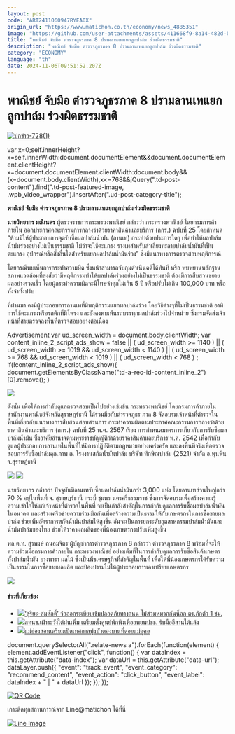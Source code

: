 ```yaml
---
layout: post
code: "ART2411060947RYEA0X"
origin_url: "https://www.matichon.co.th/economy/news_4885351"
image: "https://github.com/user-attachments/assets/411668f9-8a14-482d-bdf5-b9951f6171e0"
title: "พาณิชย์ จับมือ ตำรวจภูธรภาค 8 ปรามลานเทแยกลูกปาล์ม ร่วงผิดธรรมชาติ"
description: "พาณิชย์ จับมือ ตำรวจภูธรภาค 8 ปรามลานเทแยกลูกปาล์ม ร่วงผิดธรรมชาติ"
category: "ECONOMY"
language: "th"
date: 2024-11-06T09:51:52.207Z
---
```


# พาณิชย์ จับมือ ตำรวจภูธรภาค 8 ปรามลานเทแยกลูกปาล์ม ร่วงผิดธรรมชาติ

[![](https://www.matichon.co.th/wp-content/uploads/2024/11/ปกข่าว-7281-55.jpg "ปกข่าว-728(1)")](https://www.matichon.co.th/wp-content/uploads/2024/11/ปกข่าว-7281-55.jpg)

var x=0;self.innerHeight?x=self.innerWidth:document.documentElement&&document.documentElement.clientHeight?x=document.documentElement.clientWidth:document.body&&(x=document.body.clientWidth),x<=768&&jQuery(".td-post-content").find(".td-post-featured-image, .wpb\_video\_wrapper").insertAfter(".ud-post-category-title");

**พาณิชย์ จับมือ ตำรวจภูธรภาค 8 ปรามลานเทแยกลูกปาล์ม ร่วงผิดธรรมชาติ**

**นายวิทยากร มณีเนตร** ผู้ตรวจราชการกระทรวงพาณิชย์ กล่าวว่า กระทรวงพาณิชย์ โดยกรมการค้าภายใน ออกประกาศคณะกรรมการกลางว่าด้วยราคาสินค้าและบริการ (กกร.) ฉบับที่ 25 โดยกำหนด “ห้ามมิให้ผู้ประกอบการจุดรับซื้อผลปาล์มน้ำมัน (ลานเท) กระทำด้วยประการใดๆ เพื่อทำให้ผลปาล์มน้ำมันร่วงอย่างไม่เป็นธรรมชาติ ไม่ว่าจะใช้ตะแกรง รางเทสำหรับลำเลียงทะลายปาล์มน้ำมันที่เป็นตะแกรง อุปกรณ์หรือสิ่งอื่นใดสำหรับแยกผลปาล์มน้ำมันร่วง” ซึ่งมีแนวทางการตรวจสอบพฤติการณ์

โดยกรณีพบเห็นการกระทำความผิด ซึ่งหน้าสามารถจับกุมดำเนินคดีได้ทันที หรือ พบพยานหลักฐานสภาพแวดล้อมที่สงสัยว่ามีพฤติกรรมทำให้ผลปาล์มร่วงอย่างไม่เป็นธรรมชาติ ต้องมีการสืบสวนขยายผลอย่างรวดเร็ว โดยผู้กระทำความผิดจะมีโทษจำคุกไม่เกิน 5 ปี หรือปรับไม่เกิน 100,000 บาท หรือทั้งจำทั้งปรับ

ที่ผ่านมา คงมีผู้ประกอบการลานเทที่มีพฤติกรรมแยกผลปาล์มร่วง โดยวิธีต่างๆที่ไม่เป็นธรรมชาติ อาทิ การใช้ตะแกรงหรือรถตักที่มีโพรง และยังคงพบเห็นรถบรรทุกผลปาล์มร่วงไปจำหน่าย ซึ่งกรมจัดส่งเจ้าหน้าที่สายตรวจลงพื้นที่ตรวจสอบอย่างต่อเนื่อง

Advertisement var ud\_screen\_width = document.body.clientWidth; var content\_inline\_2\_script\_ads\_show = false || ( ud\_screen\_width >= 1140 ) || ( ud\_screen\_width >= 1019 && ud\_screen\_width < 1140 ) || ( ud\_screen\_width >= 768 && ud\_screen\_width < 1019 ) || ( ud\_screen\_width < 768 ) ; if(!content\_inline\_2\_script\_ads\_show){ document.getElementsByClassName("td-a-rec-id-content\_inline\_2")\[0\].remove(); }

![](https://www.matichon.co.th/wp-content/uploads/2024/11/S__126189589-scaled.jpg)

ดังนั้น เพื่อให้การกำกับดูแลตรวจสอบเป็นไปอย่างเข้มข้น กระทรวงพาณิชย์ โดยกรมการค้าภายใน สำนักงานพาณิชย์จังหวัดสุราษฎร์ธานี ได้ร่วมมือกับตำรวจภูธร ภาค 8 จัดอบรมเจ้าหน้าที่ตำรวจในพื้นที่เกี่ยวกับแนวทางการสืบสวนสอบสวนการ กระทำความผิดตามประกาศคณะกรรมการกลางว่าด้วยราคาสินค้าและบริการ (กกร.) ฉบับที่ 25 พ.ศ. 2567 เรื่อง การกำหนดมาตรการเกี่ยวกับการรับซื้อผลปาล์มน้ำมัน ซึ่งอาศัยอำนาจตามพระราชบัญญัติว่าด้วยราคาสินค้าและบริการ พ.ศ. 2542 เพื่อกำกับดูแลผู้ประกอบการลานเทในพื้นที่ให้มีการปฏิบัติตามกฎหมายอย่างเคร่งครัด และลงพื้นที่จริงเพื่อตรวจสอบการรับซื้อปาล์มคุณภาพ ณ โรงงานสกัดน้ำมันปาล์ม บริษัท ทักษิณปาล์ม (2521) จำกัด อ.พุนพิน จ.สุราษฏ์ธานี

![](https://www.matichon.co.th/wp-content/uploads/2024/11/S__126189591-scaled.jpg) ![](https://www.matichon.co.th/wp-content/uploads/2024/11/S__126189595-scaled.jpg)

นายวิทยากร กล่าวว่า ปัจจุบันมีลานเทรับซื้อผลปาล์มน้ำมันกว่า 3,000 แห่ง โดยลานเทส่วนใหญ่กว่า 70 % อยู่ในพื้นที่ จ. สุราษฎร์ธานี กระบี่ ชุมพร นครศรีธรรมราช ซึ่งการจัดอบรมเพื่อสร้างความรู้ความเข้าใจให้แก่เจ้าหน้าที่ตำรวจในพื้นที่ จะเป็นกำลังสำคัญในการกำกับดูแลการรับซื้อผลปาล์มน้ำมันในอนาคต และสร้างเครือข่ายความร่วมมือกันเพื่อสร้างความเป็นธรรมให้กับเกษตรกรในการซื้อขายผลปาล์ม ช่วยเพิ่มอัตราการสกัดน้ำมันปาล์มให้สูงขึ้น อันจะเป็นการยกระดับอุตสาหกรรมปาล์มน้ำมันและน้ำมันปาล์มของไทย ช่วยให้ราคาผลผลิตของพี่น้องเกษตรกรปรับเพิ่มสูงขึ้น

พล.ต.ท. สุรพงษ์ ถนอมจิตร ผู้บัญชาการตำรวจภูธรภาค 8 กล่าวว่า ตำรวจภูธรภาค 8 พร้อมที่จะให้ความร่วมมือกรมการค้าภายใน กระทรวงพาณิชย์ อย่างเต็มที่ในการกำกับดูแลการรับซื้อสินค้าเกษตร ทั้งปาล์มน้ำมัน ยางพารา ผลไม้ ซึ่งเป็นพืชเศรษฐกิจที่สำคัญในพื้นที่ เพื่อให้พี่น้องเกษตรกรได้รับความเป็นธรรมในการซื้อขายผลผลิต และป้องปรามไม่ให้ผู้ประกอบการเอาเปรียบเกษตรกร

![](https://www.matichon.co.th/wp-content/uploads/2024/11/S__126189594-scaled.jpg)

#### ข่าวที่เกี่ยวข้อง

*   [![](https://www.matichon.co.th/wp-content/uploads/2024/11/61.jpg)‘สุริยะ-สมศักดิ์’ จ่อออกระเบียบเข้มปลอดภัยทางถนน ไม่สวมหมวกกันน็อก ตร.กักตัว 1 ชม.](https://www.matichon.co.th/local/quality-life/news_4885435)
*   [![](https://www.matichon.co.th/wp-content/uploads/2024/11/728-63.jpg)สทนช.เฝ้าระวังใต้ฝนเพิ่ม เตรียมตั้งศูนย์พักพิงเพื่ออพยพปชช. รับมืออีสานใต้แล้ง](https://www.matichon.co.th/economy/news_4885414)
*   [![](https://www.matichon.co.th/wp-content/uploads/2024/11/1730884386664-3.jpg)แม่ฮ่องสอนเตรียมเปิดเทศกาลทุ่งบัวตองบานที่ดอยแม่อูคอ](https://www.matichon.co.th/region/news_4885326)

document.querySelectorAll(".relate-news a").forEach(function(element) { element.addEventListener("click", function() { var dataIndex = this.getAttribute("data-index"); var dataUrl = this.getAttribute("data-url"); dataLayer.push({ "event": "track\_event", "event\_category": "recommend\_content", "event\_action": "click\_button", "event\_label": dataIndex + " | " + dataUrl }); }); });

[![QR Code](https://www.matichon.co.th/wp-content/uploads/2023/07/wob1371z.jpg)](https://lin.ee/ht0nDxX)

เกาะติดทุกสถานการณ์จาก Line@matichon ได้ที่นี่

[![Line Image](https://www.matichon.co.th/wp-content/uploads/2023/07/th.png)](https://lin.ee/ht0nDxX)